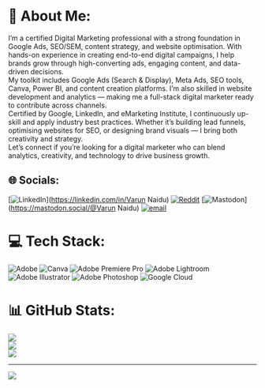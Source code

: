 # 💫 About Me:
I’m a certified Digital Marketing professional with a strong foundation in Google Ads, SEO/SEM, content strategy, and website optimisation. With hands-on experience in creating end-to-end digital campaigns, I help brands grow through high-converting ads, engaging content, and data-driven decisions.<br>My toolkit includes Google Ads (Search & Display), Meta Ads, SEO tools, Canva, Power BI, and content creation platforms. I’m also skilled in website development and analytics — making me a full-stack digital marketer ready to contribute across channels.<br>Certified by Google, LinkedIn, and eMarketing Institute, I continuously up-skill and apply industry best practices. Whether it’s building lead funnels, optimising websites for SEO, or designing brand visuals — I bring both creativity and strategy.<br>Let’s connect if you’re looking for a digital marketer who can blend analytics, creativity, and technology to drive business growth.


## 🌐 Socials:
[![LinkedIn](https://img.shields.io/badge/LinkedIn-%230077B5.svg?logo=linkedin&logoColor=white)](https://linkedin.com/in/Varun Naidu) [![Reddit](https://img.shields.io/badge/Reddit-%23FF4500.svg?logo=Reddit&logoColor=white)](https://reddit.com/user/u/Civil_Pineapple9887) [![Mastodon](https://img.shields.io/badge/-MASTODON-%232B90D9?logo=mastodon&logoColor=white)](https://mastodon.social/@Varun Naidu) [![email](https://img.shields.io/badge/Email-D14836?logo=gmail&logoColor=white)](mailto:varunnaiduu7@gmail.com) 

# 💻 Tech Stack:
![Adobe](https://img.shields.io/badge/adobe-%23FF0000.svg?style=for-the-badge&logo=adobe&logoColor=white) ![Canva](https://img.shields.io/badge/Canva-%2300C4CC.svg?style=for-the-badge&logo=Canva&logoColor=white) ![Adobe Premiere Pro](https://img.shields.io/badge/Adobe%20Premiere%20Pro-9999FF.svg?style=for-the-badge&logo=Adobe%20Premiere%20Pro&logoColor=white) ![Adobe Lightroom](https://img.shields.io/badge/Adobe%20Lightroom-31A8FF.svg?style=for-the-badge&logo=Adobe%20Lightroom&logoColor=white) ![Adobe Illustrator](https://img.shields.io/badge/adobe%20illustrator-%23FF9A00.svg?style=for-the-badge&logo=adobe%20illustrator&logoColor=white) ![Adobe Photoshop](https://img.shields.io/badge/adobe%20photoshop-%2331A8FF.svg?style=for-the-badge&logo=adobe%20photoshop&logoColor=white) ![Google Cloud](https://img.shields.io/badge/GoogleCloud-%234285F4.svg?style=for-the-badge&logo=google-cloud&logoColor=white)
# 📊 GitHub Stats:
![](https://github-readme-stats.vercel.app/api?username=VarunNaiduu&theme=dark&hide_border=false&include_all_commits=false&count_private=false)<br/>
![](https://nirzak-streak-stats.vercel.app/?user=VarunNaiduu&theme=dark&hide_border=false)<br/>
![](https://github-readme-stats.vercel.app/api/top-langs/?username=VarunNaiduu&theme=dark&hide_border=false&include_all_commits=false&count_private=false&layout=compact)

---
[![](https://visitcount.itsvg.in/api?id=VarunNaiduu&icon=0&color=0)](https://visitcount.itsvg.in)

<!-- Proudly created with GPRM ( https://gprm.itsvg.in ) -->
